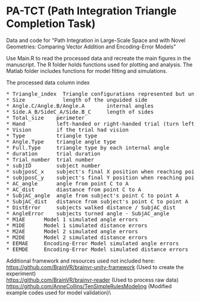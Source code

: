 # PA-TCT (Path Integration Triangle Completion Task)

Data and code for "Path Integration in Large-Scale Space and with Novel Geometries: Comparing Vector Addition and Encoding-Error Models"

Use Main.R to read the processed data and recreate the main figures in the manuscript. 
The R folder holds functions used for plotting and analysis.
The Matlab folder includes functions for model fitting and simulations.

The processed data column index
<pre>
* Triangle_index  Triangle configurations represented but unique index numbers 
* Size            length of the unguided side 
* Angle.C/Angle.B/Angle.A       internal angles
* Side.A_B/SideC_A/Side.B_C     length of sides
* Total_size    perimeter 
* Hand          left-handed or right-handed trial (turn left or right)
* Vision        if the trial had vision
* Type          triangle type
* Angle.Type    triangle angle type
* Full.Type     triangle type by each internal angle
* duration      trial duration
* Trial_number  trial number
* subjID        subject number
* subjposC_x    subject's final X position when reaching point C
* subjposC_y    subject's final Y position when reaching point C
* AC_angle      angle from point C to A
* AC_dist       diastance from point C to A
* SubjAC_angle  angle from subject's point C to point A
* SubjAC_dist   distance from subject's point C to point A
* DistError     subjects walked distance / SubjAC_dist
* AngleError    subjects turned angle - SubjAC_angle
* M1AE      Model 1 simulated angle errors
* M1DE      Model 1 simulated distance errors
* M2AE      Model 2 simulated angle errors
* M2DE      Model 2 simulated distance errors
* EEMAE     Encoding-Error Model simulated angle errors
* EEMDE     Encoding-Error Model simulated distance errors
</pre>
Additional framework and resources used not included here:\
https://github.com/BrainVR/brainvr-unity-framework (Used to create the experiment)\
https://github.com/BrainVR/brainvr-reader (Used to process raw data)\
https://github.com/AnneCollins/TenSimpleRulesModeling (Modified example codes used for model validation)\

